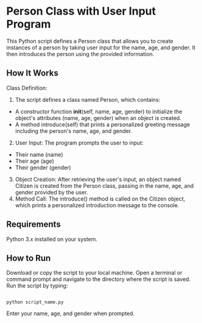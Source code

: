 # Person Class with User Input Program
This Python script defines a Person class that allows you to create instances of a person by taking user input for the name, age, and gender. It then introduces the person using the provided information.

## How It Works
Class Definition:
1. The script defines a class named Person, which contains:

- A constructor function __init__(self, name, age, gender) to initialize the object's attributes (name, age, gender) when an object is created.
- A method introduce(self) that prints a personalized greeting message including the person's name, age, and gender.
2. User Input:
The program prompts the user to input:

- Their name (name)
- Their age (age)
- Their gender (gender)
3. Object Creation:
After retrieving the user's input, an object named Citizen is created from the Person class, passing in the name, age, and gender provided by the user.
4. Method Call:
The introduce() method is called on the Citizen object, which prints a personalized introduction message to the console.
## Requirements
Python 3.x installed on your system.
## How to Run
Download or copy the script to your local machine.
Open a terminal or command prompt and navigate to the directory where the script is saved.
Run the script by typing:

<code>
python script_name.py
</code>

Enter your name, age, and gender when prompted.